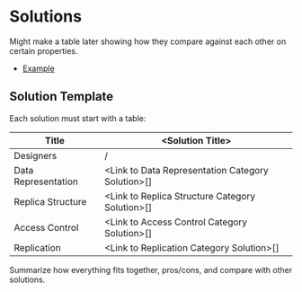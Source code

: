 # Solutions

Might make a table later showing how they compare against each other on certain properties.

- [Example](./example.md)

## Solution Template

Each solution must start with a table:

Title | \<Solution Title> |
---|---|
Designers | /<linked github handles> |
Data Representation | \<Link to Data Representation Category Solution>[] |
Replica Structure | \<Link to Replica Structure Category Solution>[] |
Access Control | \<Link to Access Control Category Solution>[] |
Replication | \<Link to Replication Category Solution>[] |

Summarize how everything fits together, pros/cons, and compare with other solutions.
